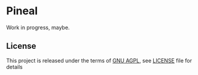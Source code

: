 Pineal
======

Work in progress, maybe.

License
-------
This project is released under the terms of [GNU
AGPL](http://www.gnu.org/licenses/agpl-3.0.html), see [LICENSE](LICENSE) file
for details
